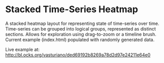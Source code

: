 # Stacked Time-Series Heatmap

A stacked heatmap layout for representing state of time-series over time. 
Time-series can be grouped into logical groups, represented as distinct sections. Allows for exploration using drag-to-zoom or a timeline brush.
Current example (index.html) populated with randomly generated data.

Live example at: http://bl.ocks.org/vasturiano/ded69192b8269a78d2d97e24211e64e0
